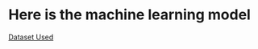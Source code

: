 # Here is the machine learning model

[Dataset Used](https://drive.google.com/drive/folders/1awecN5xYR2W1Bm6ymhSh4qvVgWL_q8qX?usp=sharing)
